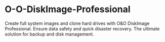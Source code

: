 # O-O-DiskImage-Professional
Create full system images and clone hard drives with O&amp;O DiskImage Professional. Ensure data safety and quick disaster recovery. The ultimate solution for backup and disk management.
